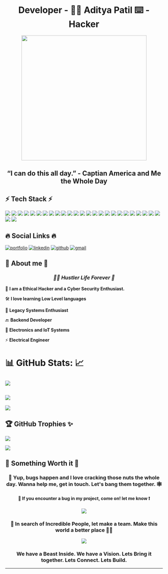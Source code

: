 <h1 align=center> Developer - 👨‍💻 Aditya Patil ⌨️ - Hacker </h1>

<p align=center>
<img src="https://media.tenor.com/phzTPEhdWXMAAAAC/avengers-captain-america.gif", height=400px>
</p>

<h2 align=center> “I can do this all day.” - Captian America and Me the Whole Day </h2>

## ⚡️ Tech Stack ⚡️

![](https://img.shields.io/badge/Raspberry%20Pi-A22846?style=for-the-badge&logo=Raspberry%20Pi&logoColor=white)
![](https://img.shields.io/badge/Arduino-00979D?style=for-the-badge&logo=Arduino&logoColor=white)
![](https://img.shields.io/badge/espressif-E7352C?style=for-the-badge&logo=espressif&logoColor=white)
![](https://img.shields.io/badge/Linux-FCC624?style=for-the-badge&logo=linux&logoColor=black)
![](https://img.shields.io/badge/Kali_Linux-557C94?style=for-the-badge&logo=kali-linux&logoColor=white)
![](https://img.shields.io/badge/Ubuntu-E95420?style=for-the-badge&logo=ubuntu&logoColor=white)
![](https://img.shields.io/badge/C-00599C?style=for-the-badge&logo=c&logoColor=white)
![](https://img.shields.io/badge/C%2B%2B-00599C?style=for-the-badge&logo=c%2B%2B&logoColor=white)
![](https://img.shields.io/badge/Python-FFD43B?style=for-the-badge&logo=python&logoColor=blue)
![](https://img.shields.io/badge/NeoVim-%2357A143.svg?&style=for-the-badge&logo=neovim&logoColor=white)
![](https://img.shields.io/badge/Visual_Studio_Code-0078D4?style=for-the-badge&logo=visual%20studio%20code&logoColor=white)
![](https://img.shields.io/badge/Shell_Script-121011?style=for-the-badge&logo=gnu-bash&logoColor=white)
![](https://img.shields.io/badge/Amazon_AWS-FF9900?style=for-the-badge&logo=amazonaws&logoColor=white)
![](https://img.shields.io/badge/microsoft%20azure-0089D6?style=for-the-badge&logo=microsoft-azure&logoColor=white)
![](https://img.shields.io/badge/Django-092E20?style=for-the-badge&logo=django&logoColor=green)
![](https://img.shields.io/badge/Docker-2CA5E0?style=for-the-badge&logo=docker&logoColor=white)
![](https://img.shields.io/badge/Flask-000000?style=for-the-badge&logo=flask&logoColor=white)
![](https://img.shields.io/badge/kubernetes-326ce5.svg?&style=for-the-badge&logo=kubernetes&logoColor=white)
![](https://img.shields.io/badge/Microsoft-666666?style=for-the-badge&logo=microsoft&logoColor=white)
![](https://img.shields.io/badge/Nginx-009639?style=for-the-badge&logo=nginx&logoColor=white)
![](https://img.shields.io/badge/GIT-E44C30?style=for-the-badge&logo=git&logoColor=white)
![](https://img.shields.io/badge/GNU%20Bash-4EAA25?style=for-the-badge&logo=GNU%20Bash&logoColor=white)
![](https://img.shields.io/badge/iTerm2-000000?style=for-the-badge&logo=iterm2&logoColor=white)
![](https://img.shields.io/badge/powershell-5391FE?style=for-the-badge&logo=powershell&logoColor=white)
![](https://img.shields.io/badge/VMware-231f20?style=for-the-badge&logo=VMware&logoColor=white)
![](https://img.shields.io/badge/apple%20silicon-333333?style=for-the-badge&logo=apple&logoColor=white)
![](https://img.shields.io/badge/Digital_Ocean-0080FF?style=for-the-badge&logo=DigitalOcean&logoColor=white)

## 🔥 Social Links 🔥

[![portfolio](https://img.shields.io/badge/my_portfolio-000?style=for-the-badge&logo=ko-fi&logoColor=white)](https://adityapatil.my.canva.site/) 
[![linkedin](https://img.shields.io/badge/linkedin-0A66C2?style=for-the-badge&logo=linkedin&logoColor=white)](https://www.linkedin.com/in/aditya-patil-260a631b2/)
[![github](https://img.shields.io/badge/GitHub-100000?style=for-the-badge&logo=github&logoColor=white)](https://github.com/PythonHacker24)
[![gmail](https://img.shields.io/badge/Gmail-D14836?style=for-the-badge&logo=gmail&logoColor=white)](adityapatil24680@gmail.com)

## 🔎 About me 🔎

<h3 align=center> <i> 🏃‍♂️ Hustler Life Forever 🥤 </i> </h3>

🥷 <b> I am a Ethical Hacker and a Cyber Security Enthusiast. </b>

🛠️ <b> I love learning Low Level languages </b>

💾 <b> Legacy Systems Enthusiast </b>

🔙 <b> Backend Developer </b>

🔋 <b> Electronics and IoT Systems </b>

⚡️ <b> Electrical Engineer </b>

# 📊 GitHub Stats: 📈
![](https://github-readme-streak-stats.herokuapp.com/?user=PythonHacker24&theme=tokyonight&hide_border=false)<br/>
---
![](https://github-readme-stats.vercel.app/api?username=PythonHacker24&theme=tokyonight&hide_border=false&include_all_commits=true&count_private=true)<br/>
---
![](https://github-readme-stats.vercel.app/api/top-langs/?username=PythonHacker24&theme=tokyonight&hide_border=false&include_all_commits=true&count_private=true&layout=compact)

## 🏆 GitHub Trophies ✨
![](https://github-profile-trophy.vercel.app/?username=PythonHacker24&theme=tokyonight&no-frame=false&no-bg=true&margin-w=4)

![](https://hits.seeyoufarm.com/api/count/incr/badge.svg?url=https%3A%2F%2Fgithub.com%2FPythonHacker241212%2Fhit-counter)

## 💫 Something Worth it 💫

<h3 align=center> 🐞 Yup, bugs happen and I love cracking those nuts the whole day. Wanna help me, get in touch. Let's bang them together. 🕸️ </h3>
<h4 align=center> 🤯 If you encounter a bug in my project, come on! let me know ❗️ </h4>

<p align=center>
<img src="https://media.tenor.com/yRmkbRzyNqoAAAAC/cocking-pistol-john-wick.gif">
</p>

<h3 align=center> 🤝 In search of Incredible People, let make a team. Make this world a better place 🏃‍♂️ </h3> 

<p align=center>
<img src="https://64.media.tumblr.com/fe45d63e61b201cd29758bca424cce97/tumblr_pf25vc2LHO1s9xw57o4_540.gif">
</p>

<h3 align=center> We have a Beast Inside. We have a Vision. Lets Bring it together. Lets Connect. Lets Build. </h3>

---

